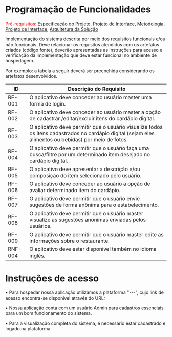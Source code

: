 # Programação de Funcionalidades

<span style="color:red">Pré-requisitos: <a href="2-Especificação do Projeto.md"> Especificação do Projeto</a></span>, <a href="3-Projeto de Interface.md"> Projeto de Interface</a>, <a href="4-Metodologia.md"> Metodologia</a>, <a href="3-Projeto de Interface.md"> Projeto de Interface</a>, <a href="5-Arquitetura da Solução.md"> Arquitetura da Solução</a>

Implementação do sistema descrita por meio dos requisitos funcionais e/ou não funcionais. Deve relacionar os requisitos atendidos com os artefatos criados (código fonte), deverão apresentadas as instruções para acesso e verificação da implementação que deve estar funcional no ambiente de hospedagem.

Por exemplo: a tabela a seguir deverá ser preenchida considerando os artefatos desenvolvidos.

|ID    | Descrição do Requisito  |
|------|-----------------------------------------|
|RF-001| O aplicativo deve conceder ao usuário master uma forma de login.   |
|RF-002| O aplicativo deve conceder ao usuário master a opção de cadastrar /editar/excluir itens do cardápio digital.  |
|RF-003| O aplicativo deve permitir que o usuário visualize todos os itens cadastrados no cardápio digital (sejam eles alimentos ou bebidas) por meio de fotos. |
|RF-004| O aplicativo deve permitir que o usuário faça uma busca/filtre por um determinado item desejado no cardápio digital. |
|RF-005| O aplicativo deve apresentar a descrição e/ou composição do item selecionado pelo usuário. |
|RF-006| O aplicativo deve conceder ao usuário a opção de avaliar determinado item do cardápio.|
|RF-007| O aplicativo deve permitir que o usuário envie sugestões de forma anônima para o estabelecimento. | 
|RF-008| O aplicativo deve permitir que o usuário master visualize as sugestões anonimas enviadas pelos usuários.   |
|RF-009| O aplicativo deve permitir que o usuário master edite as informações sobre o restaurante.   |
|RNF-004| O aplicativo deve estar disponível também no idioma inglês.  |



# Instruções de acesso

• Para hospedar nossa aplicação utilizamos a plataforma "---", cujo link de acesso encontra-se disponível através do URL: 

• Nossa aplicação conta com um usuário Admin para cadastros essenciais para um bom funcionamento do sistema.

• Para a visualização completa do sistema, é necessário estar cadastrado e logado na plataforma.  

